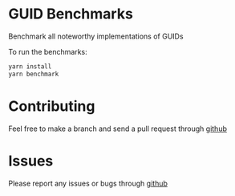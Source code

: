 # GUID Benchmarks

Benchmark all noteworthy implementations of GUIDs

To run the benchmarks:
```bash
yarn install
yarn benchmark
```

# Contributing

Feel free to make a branch and send a pull request through [github](https://github.com/aarondcohen/benchmark-guid)

# Issues

Please report any issues or bugs through [github](https://github.com/aarondcohen/benchmark-guid/issues)
